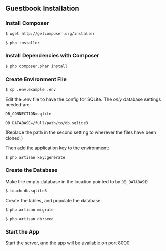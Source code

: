 ## Guestbook Installation

### Install Composer

`$ wget http://getcomposer.org/installer`

`$ php installer`

### Install Dependencies with Composer

`$ php composer.phar install`

### Create Environment File

`$ cp .env.example .env`

Edit the .env file to have the config for SQLite. The *only* database settings needed are:

`DB_CONNECTION=sqlite`

`DB_DATABASE=/full/path/to/db.sqlite3`

(Replace the path in the second setting to wherever the files have been cloned.)

Then add the application key to the environment:

`$ php artisan key:generate`

### Create the Database

Make the empty database in the location pointed to by `DB_DATABASE`:

`$ touch db.sqlite3`

Create the tables, and populate the database:

`$ php artisan migrate`

`$ php artisan db:seed`

### Start the App

Start the server, and the app will be available on port 8000.